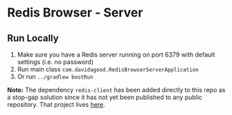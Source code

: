 # Redis Browser - Server

## Run Locally

1. Make sure you have a Redis server running on port 6379 with default settings (i.e. no password)
1. Run main class `com.davidagood.RedisBrowserServerApplication`
1. Or run `../gradlew bootRun`

**Note:** The dependency `redis-client` has been added directly to this 
repo as a stop-gap solution since it has not yet been published to any 
public repository. That project lives 
[here](https://github.com/paltamadura/redis-client).
